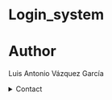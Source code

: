 # Login_system

# Author
Luis Antonio Vázquez García
<details>
    <summary> Contact </summary> 
    <a href="mailto:luis.vazquezga@udlap.mx" target="_top">luis.vazquezga@udlap.mx</a>
    <a href="http://www.twitter.com/tonyvazgar">@tonyvazgar</a>
    <a href="http://www.instagram.com/tonyvazgar">@tonyvazgar</a>
</details>
